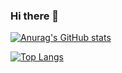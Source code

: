 ### Hi there 👋

<!--
**Leecintosh/Leecintosh** is a ✨ _special_ ✨ repository because its `README.md` (this file) appears on your GitHub profile.

Here are some ideas to get you started:

- 🔭 I’m currently working on ...
- 🌱 I’m currently learning ...
- 👯 I’m looking to collaborate on ...
- 🤔 I’m looking for help with ...
- 💬 Ask me about ...
- 📫 How to reach me: ...
- 😄 Pronouns: ...
- ⚡ Fun fact: ...
-->
[![Anurag's GitHub stats](https://github-readme-stats-six-chi-19.vercel.app/api?username=Leecintosh&show_icons=true)](https://github.com/anuraghazra/github-readme-stats)

[![Top Langs](https://github-readme-stats-six-chi-19.vercel.app/api/top-langs/?username=Leecintosh&langs_count=8)](https://github.com/anuraghazra/github-readme-stats)
